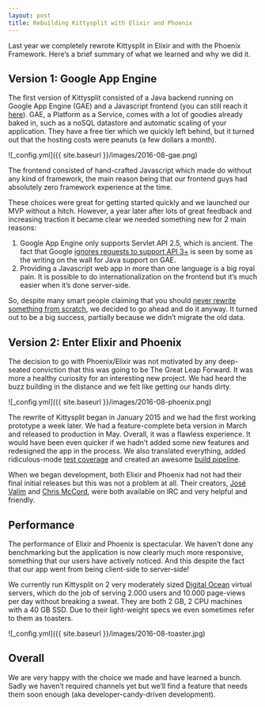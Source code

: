 ```yaml
---
layout: post
title: Rebuilding Kittysplit with Elixir and Phoenix
---
```


Last year we completely rewrote Kittysplit in Elixir and with the Phoenix Framework. Here’s a brief summary of what we learned and why we did it.

## Version 1: Google App Engine
The first version of Kittysplit consisted of a Java backend running on Google App Engine (GAE) and a Javascript frontend (you can still reach it [here](http://old.kittysplit.com/)). GAE, a Platform as a Service, comes with a lot of goodies already baked in, such as a noSQL datastore and automatic scaling of your application. They have a free tier which we quickly left behind, but it turned out that the hosting costs were peanuts (a few dollars a month).

![_config.yml]({{ site.baseurl }}/images/2016-08-gae.png)

The frontend consisted of hand-crafted Javascript which made do without any kind of framework, the main reason being that our frontend guys had absolutely zero framework experience at the time.

These choices were great for getting started quickly and we launched our MVP without a hitch. However, a year later after lots of great feedback and increasing traction it became clear we needed something new for 2 main reasons:

1. Google App Engine only supports Servlet API 2.5, which is ancient. The fact that Google [ignores requests to support API 3+](https://code.google.com/p/googleappengine/issues/detail?id=3091) is seen by some as the writing on the wall for Java support on GAE.
2. Providing a Javascript web app in more than one language is a big royal pain. It is possible to do internationalization on the frontend but it’s much easier when it’s done server-side.

So, despite many smart people claiming that you should [never rewrite something from scratch](http://www.joelonsoftware.com/articles/fog0000000069.html), we decided to go ahead and do it anyway. It turned out to be a big success, partially because we didn’t migrate the old data.

## Version 2: Enter Elixir and Phoenix
The decision to go with Phoenix/Elixir was not motivated by any deep-seated conviction that this was going to be The Great Leap Forward. It was more a healthy curiosity for an interesting new project.  We had heard the buzz building in the distance and we felt like getting our hands dirty.

![_config.yml]({{ site.baseurl }}/images/2016-08-phoenix.png)

The rewrite of Kittysplit began in January 2015 and we had the first working prototype a week later. We had a feature-complete beta version in March and released to production in May. Overall, it was a flawless experience. It would have been even quicker if we hadn’t added some new features and redesigned the app in the process. We also translated everything, added ridiculous-mode [test coverage](https://cucumber.io/) and created an awesome [build pipeline](https://jenkins.io/).

When we began development, both Elixir and Phoenix had not had their final initial releases but this was not a problem at all. Their creators, [José Valim](https://twitter.com/josevalim) and [Chris McCord](https://twitter.com/chris_mccord), were both available on IRC and very helpful and friendly.

## Performance
The performance of Elixir and Phoenix is spectacular. We haven’t done any benchmarking but the application is now clearly much more responsive, something that our users have actively noticed. And this despite the fact that our app went from being client-side to server-side!

We currently run Kittysplit on 2 very moderately sized [Digital Ocean](https://www.digitalocean.com/?refcode=b300ef2a9cbc) virtual servers, which do the job of serving 2.000 users and 10.000 page-views per day without breaking a sweat. They are both 2 GB, 2 CPU machines with a 40 GB SSD. Due to their light-weight specs we even sometimes refer to them as toasters.

![_config.yml]({{ site.baseurl }}/images/2016-08-toaster.jpg)

## Overall
We are very happy with the choice we made and have learned a bunch. Sadly we haven’t required channels yet but we’ll find a feature that needs them soon enough (aka developer-candy-driven development).
